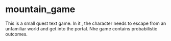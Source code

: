 # mountain_game
This is a small quest text game. In it , the character needs to escape from an unfamiliar world and get into the portal. Nhe game contains probabilistic outcomes.
